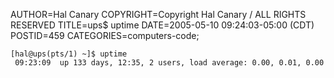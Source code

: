AUTHOR=Hal Canary
COPYRIGHT=Copyright Hal Canary / ALL RIGHTS RESERVED
TITLE=ups$ uptime
DATE=2005-05-10 09:24:03-05:00 (CDT)
POSTID=459
CATEGORIES=computers-code;

    
    [hal@ups(pts/1) ~]$ uptime
     09:23:09  up 133 days, 12:35, 2 users, load average: 0.00, 0.01, 0.00
